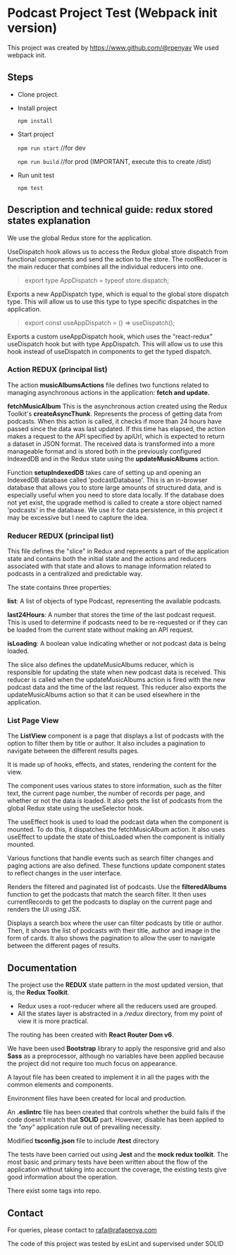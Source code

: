 # Podcast Project Test (Webpack init version)

This project was created by https://www.github.com/@rpenyav
We used webpack init.


## Steps

- Clone project.
- Install project

     ```npm install```

- Start project

     ```npm run start``` //for dev

     ```npm run build```  //for prod (IMPORTANT, execute this to create /dist)


- Run unit test

    ```npm test```


## Description and technical guide: redux stored states explanation

We use the global Redux store for the application.

UseDispatch hook allows us to access the Redux global store dispatch from functional components and send the action to the store.
The rootReducer is the main reducer that combines all the individual reducers into one.


> export type AppDispatch = typeof store.dispatch;

Exports a new AppDispatch type, which is equal to the global store dispatch type.
This will allow us to use this type to type specific dispatches in the application.



> export const useAppDispatch = () => useDispatch<AppDispatch>();

Exports a custom useAppDispatch hook, which uses the "react-redux" useDispatch hook but with type AppDispatch.
This will allow us to use this hook instead of useDispatch in components to get the typed dispatch.


### Action REDUX (principal list)

The action **musicAlbumsActions** file defines two functions related to managing asynchronous actions in the application: **fetch and update.**

**fetchMusicAlbum**
This is the asynchronous action created using the Redux Toolkit's **createAsyncThunk**. Represents the process of getting data from podcasts. When this action is called, it checks if more than 24 hours have passed since the data was last updated. If this time has elapsed, the action makes a request to the API specified by apiUrl, which is expected to return a dataset in JSON format. The received data is transformed into a more manageable format and is stored both in the previously configured IndexedDB and in the Redux state using the **updateMusicAlbums** action.

Function **setupIndexedDB** takes care of setting up and opening an IndexedDB database called 'podcastDatabase'. This is an in-browser database that allows you to store large amounts of structured data, and is especially useful when you need to store data locally. If the database does not yet exist, the upgrade method is called to create a store object named 'podcasts' in the database. We use it for data persistence, in this project it may be excessive but I need to capture the idea.

### Reducer REDUX (principal list)

This file defines the "slice" in Redux and represents a part of the application state and contains both the initial state and the actions and reducers associated with that state and allows to manage information related to podcasts in a centralized and predictable way.

The state contains three properties:

**list**: A list of objects of type Podcast, representing the available podcasts.

**last24Hours**: A number that stores the time of the last podcast request. This is used to determine if podcasts need to be re-requested or if they can be loaded from the current state without making an API request.

**isLoading**: A boolean value indicating whether or not podcast data is being loaded.

The slice also defines the updateMusicAlbums reducer, which is responsible for updating the state when new podcast data is received. This reducer is called when the updateMusicAlbums action is fired with the new podcast data and the time of the last request. This reducer also exports the updateMusicAlbums action so that it can be used elsewhere in the application.

### List Page View

The **ListView** component is a page that displays a list of podcasts with the option to filter them by title or author. It also includes a pagination to navigate between the different results pages.

It is made up of hooks, effects, and states, rendering the content for the view.

The component uses various states to store information, such as the filter text, the current page number, the number of records per page, and whether or not the data is loaded. It also gets the list of podcasts from the global Redux state using the useSelector hook.

The useEffect hook is used to load the podcast data when the component is mounted. To do this, it dispatches the fetchMusicAlbum action. It also uses useEffect to update the state of thisLoaded when the component is initially mounted.

Various functions that handle events such as search filter changes and paging actions are also defined. These functions update component states to reflect changes in the user interface.

Renders the filtered and paginated list of podcasts. Use the **filteredAlbums** function to get the podcasts that match the search filter. It then uses currentRecords to get the podcasts to display on the current page and renders the UI using JSX.

Displays a search box where the user can filter podcasts by title or author.
Then, it shows the list of podcasts with their title, author and image in the form of cards. It also shows the pagination to allow the user to navigate between the different pages of results.

## Documentation

The project use the **REDUX** state pattern in the most updated version, that is, the **Redux Toolkit**.
 
   - Redux uses a root-reducer where all the reducers used are grouped.
   - All the states layer is abstracted in a */redux* directory, from my point of view it is more practical.

The routing has been created with **React Router Dom v6**.

We have been used **Bootstrap** library to apply the responsive grid and also **Sass** as a preprocessor, although no variables have been applied because the project did not require too much focus on appearance.

A layout file has been created to implement it in all the pages with the common elements and components.

Environment files have been created for local and production.

An **.eslintrc** file has been created that controls whether the build fails if the code doesn't match that **SOLID** part. However, disable has been applied to the *"any"* application rule out of prevailing necessity.

Modified **tsconfig.json** file to include **/test** directory

The tests have been carried out using **Jest** and the **mock redux toolkit**.
The most basic and primary tests have been written about the flow of the application without taking into account the coverage, the existing tests give good information about the operation.


There exist some tags into repo.

## Contact

For queries, please contact to rafa@rafapenya.com

The code of this project was tested by esLint and supervised under SOLID
